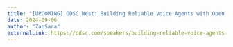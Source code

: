 ```yaml
---
title: "[UPCOMING] ODSC West: Building Reliable Voice Agents with Open Source tools"
date: 2024-09-06
author: "ZanSara"
externalLink: https://odsc.com/speakers/building-reliable-voice-agents-with-open-source-tools-2/
---
```

